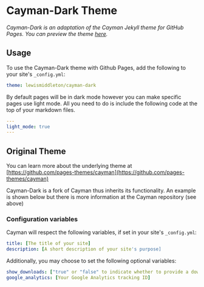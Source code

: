 # Cayman-Dark Theme

*Cayman-Dark is an adaptation of the Cayman Jekyll theme for GitHub Pages. You can preview the theme [here](http://lewismiddleton.github.io/cayman-dark).*

## Usage

To use the Cayman-Dark theme with Github Pages, add the following to your site's `_config.yml`:

```yml
theme: lewismiddleton/cayman-dark
```

By default pages will be in dark mode however you can make specific pages use light mode. All you need to do is include the following code at the top of your markdown files.

```yaml
---
light_mode: true
---
```

## Original Theme
You can learn more about the underlying theme at [https://github.com/pages-themes/cayman](https://github.com/pages-themes/cayman)

Cayman-Dark is a fork of Cayman thus inherits its functionality. An example is shown below but there is more information at the Cayman repository (see above)

### Configuration variables

Cayman will respect the following variables, if set in your site's `_config.yml`:

```yml
title: [The title of your site]
description: [A short description of your site's purpose]
```

Additionally, you may choose to set the following optional variables:

```yml
show_downloads: ["true" or "false" to indicate whether to provide a download URL]
google_analytics: [Your Google Analytics tracking ID]
```
